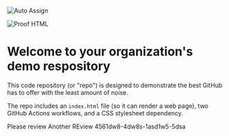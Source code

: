 ![Auto Assign](https://github.com/797798/demo-repository/actions/workflows/auto-assign.yml/badge.svg)

![Proof HTML](https://github.com/797798/demo-repository/actions/workflows/proof-html.yml/badge.svg)

# Welcome to your organization's demo respository
This code repository (or "repo") is designed to demonstrate the best GitHub has to offer with the least amount of noise.

The repo includes an `index.html` file (so it can render a web page), two GitHub Actions workflows, and a CSS stylesheet dependency.

Please review
Another REview 4561dw8-4dw8s-1asd1w5-5dsa
